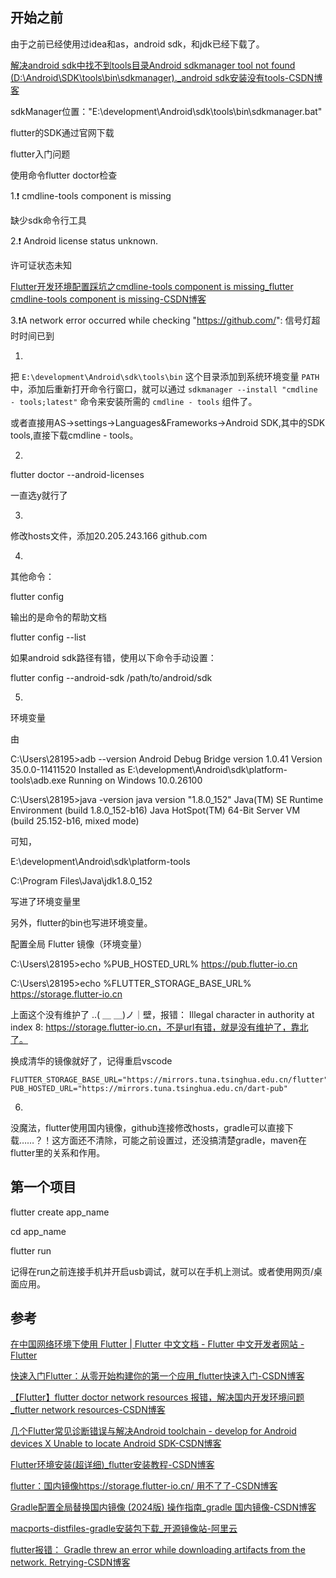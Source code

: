 

## 开始之前

由于之前已经使用过idea和as，android sdk，和jdk已经下载了。



[解决android sdk中找不到tools目录Android sdkmanager tool not found (D:\Android\SDK\tools\bin\sdkmanager)._android sdk安装没有tools-CSDN博客](https://blog.csdn.net/qq_36983458/article/details/105194433)

sdkManager位置："E:\development\Android\sdk\tools\bin\sdkmanager.bat"



flutter的SDK通过官网下载



flutter入门问题

使用命令flutter doctor检查

1.:exclamation: cmdline-tools component is missing

缺少sdk命令行工具

2.:exclamation:   Android license status unknown.

许可证状态未知

[Flutter开发环境配置踩坑之cmdline-tools component is missing_flutter cmdline-tools component is missing-CSDN博客](https://blog.csdn.net/ZXHL_hxf/article/details/121208026)

3.:exclamation:A network error occurred while checking "https://github.com/": 信号灯超时时间已到



1.

把 `E:\development\Android\sdk\tools\bin` 这个目录添加到系统环境变量 `PATH` 中，添加后重新打开命令行窗口，就可以通过 `sdkmanager --install "cmdline - tools;latest"` 命令来安装所需的 `cmdline - tools` 组件了。

或者直接用AS->settings->Languages&Frameworks->Android SDK,其中的SDK tools,直接下载cmdline - tools。

2.

flutter doctor --android-licenses

一直选y就行了

3.

修改hosts文件，添加20.205.243.166 github.com

4.

其他命令：

flutter config

输出的是命令的帮助文档

flutter config --list

如果android sdk路径有错，使用以下命令手动设置：

flutter config --android-sdk /path/to/android/sdk





5.

环境变量

由

C:\Users\28195>adb --version
Android Debug Bridge version 1.0.41
Version 35.0.0-11411520
Installed as E:\development\Android\sdk\platform-tools\adb.exe
Running on Windows 10.0.26100

C:\Users\28195>java -version
java version "1.8.0_152"
Java(TM) SE Runtime Environment (build 1.8.0_152-b16)
Java HotSpot(TM) 64-Bit Server VM (build 25.152-b16, mixed mode)

可知，

E:\development\Android\sdk\platform-tools

C:\Program Files\Java\jdk1.8.0_152

写进了环境变量里

另外，flutter的bin也写进环境变量。



配置全局 Flutter 镜像（环境变量）

C:\Users\28195>echo %PUB_HOSTED_URL%
https://pub.flutter-io.cn

C:\Users\28195>echo %FLUTTER_STORAGE_BASE_URL%
https://storage.flutter-io.cn

上面这个没有维护了  ..( ＿ ＿)ノ｜壁，报错： Illegal character in authority at index 8: https://storage.flutter-io.cn，不是url有错，就是没有维护了，靠北了。

换成清华的镜像就好了，记得重启vscode

```
FLUTTER_STORAGE_BASE_URL="https://mirrors.tuna.tsinghua.edu.cn/flutter"
PUB_HOSTED_URL="https://mirrors.tuna.tsinghua.edu.cn/dart-pub"
```

6.

没魔法，flutter使用国内镜像，github连接修改hosts，gradle可以直接下载……？！这方面还不清除，可能之前设置过，还没搞清楚gradle，maven在flutter里的关系和作用。



## 第一个项目

flutter create app_name

cd app_name

flutter run

记得在run之前连接手机并开启usb调试，就可以在手机上测试。或者使用网页/桌面应用。





## 参考

[在中国网络环境下使用 Flutter | Flutter 中文文档 - Flutter 中文开发者网站 - Flutter](https://docs.flutter.cn/community/china/)

[快速入门Flutter：从零开始构建你的第一个应用_flutter快速入门-CSDN博客](https://blog.csdn.net/gygkhd/article/details/139646716)

[【Flutter】flutter doctor network resources 报错，解决国内开发环境问题_flutter network resources-CSDN博客](https://blog.csdn.net/PxFuture/article/details/134112244)

[几个Flutter常见诊断错误与解决Android toolchain - develop for Android devices X Unable to locate Android SDK-CSDN博客](https://blog.csdn.net/qq_28550263/article/details/132869987)

[Flutter环境安装(超详细)_flutter安装教程-CSDN博客](https://blog.csdn.net/qq_40976321/article/details/121806555)

[flutter：国内镜像https://storage.flutter-io.cn/ 用不了了-CSDN博客](https://blog.csdn.net/MarkeyMark/article/details/111031751)

[Gradle配置全局替换国内镜像 (2024版) 操作指南_gradle 国内镜像-CSDN博客](https://blog.csdn.net/vvvae1234/article/details/141565822)

[macports-distfiles-gradle安装包下载_开源镜像站-阿里云](https://mirrors.aliyun.com/macports/distfiles/gradle/)

[flutter报错： Gradle threw an error while downloading artifacts from the network. Retrying-CSDN博客](https://blog.csdn.net/qq_36413371/article/details/113618602)